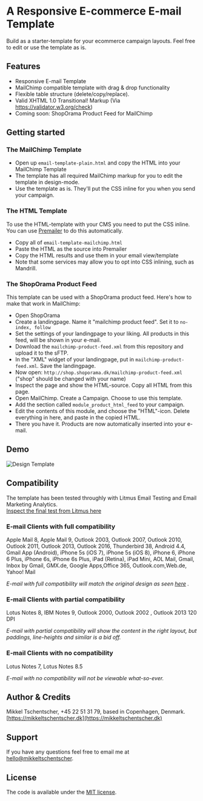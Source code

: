 # A Responsive E-commerce E-mail Template

Build as a starter-template for your ecommerce campaign layouts.
Feel free to edit or use the template as is.

## Features

* Responsive E-mail Template
* MailChimp compatible template with drag & drop functionality
* Flexible table structure (delete/copy/replace).
* Valid XHTML 1.0 Transitional! Markup (Via https://validator.w3.org/check)
* Coming soon: ShopOrama Product Feed for MailChimp

## Getting started

### The MailChimp Template

* Open up `email-template-plain.html` and copy the HTML into your MailChimp Template
* The template has all required MailChimp markup for you to edit the template in design-mode.
* Use the template as is. They'll put the CSS inline for you when you send your campaign.

### The HTML Template

To use the HTML-template with your CMS you need to put the CSS inline. You can use [Premailer](http://premailer.dialect.ca/) to do this automatically.

* Copy all of `email-template-mailchimp.html`
* Paste the HTML as the source into Premailer
* Copy the HTML results and use them in your email view/template
* Note that some services may allow you to opt into CSS inlining, such as Mandrill.

### The ShopOrama Product Feed

This template can be used with a ShopOrama product feed. Here's how to make that work in MailChimp:

* Open ShopOrama
* Create a landingpage. Name it "mailchimp product feed". Set it to `no-index, follow`
* Set the settings of your landingpage to your liking. All products in this feed, will be shown in your e-mail.
* Download the `mailchimp-product-feed.xml` from this repository and upload it to the sFTP.
* In the "XML" widget of your landingpage, put in `mailchimp-product-feed.xml`. Save the landingpage.
* Now open: `http://shop.shoporama.dk/mailchimp-product-feed.xml` ("shop" should be changed with your name)
* Inspect the page and show the HTML-source. Copy all HTML from this page.
* Open MailChimp. Create a Campaign. Choose to use this template.
* Add the section called `module_product_html_feed` to your campaign. 
* Edit the contents of this module, and choose the "HTML"-icon. Delete everything in here, and paste in the copied HTML.
* There you have it. Products are now automatically inserted into your e-mail.

## Demo

![Design Template](https://mikkeltschentscher.dk/hosting/shoporama/screenshot-v1.png "Design Template")

## Compatibility

The template has been tested throughly with Litmus Email Testing and Email Marketing Analytics.  
[Inspect the final test from Litmus here](https://litmus.com/checklist/public/71477d5 "Inspect the e-mail template")

### E-mail Clients with full compatibility

Apple Mail 8, Apple Mail 9, Outlook 2003, Outlook 2007, Outlook 2010, Outlook 2011, Outlook 2013, Outlook 2016, Thunderbird 38, Android 4.4, Gmail App (Android), iPhone 5s (iOS 7), iPhone 5s (iOS 8), iPhone 6, iPhone 6 Plus, iPhone 6s, iPhone 6s Plus, iPad (Retina), iPad Mini, AOL Mail, Gmail, Inbox by Gmail, GMX.de, Google Apps,Office 365, Outlook.com,Web.de, Yahoo! Mail

*E-mail with full compatibility will match the original design as seen [here](https://mikkeltschentscher.dk/hosting/shoporama/screenshot.png "Inspect the e-mail template") .*

### E-mail Clients with partial compatibility

Lotus Notes 8, IBM Notes 9, Outlook 2000, Outlook 2002 , Outlook 2013 120 DPI

*E-mail with partial compatibility will show the content in the right layout, but paddings, line-heights and similar is a bid off.*

### E-mail Clients with no compatibility

Lotus Notes 7, Lotus Notes 8.5

*E-mail with no compatibility will not be viewable what-so-ever.*

## Author & Credits

Mikkel Tschentscher, +45 22 51 31 79, based in Copenhagen, Denmark. [https://mikkeltschentscher.dk](https://mikkeltschentscher.dk)

## Support

If you have any questions feel free to email me at [hello@mikkeltschentscher](mailto:hello@mikkeltschentscher.dk).

## License

The code is available under the [MIT license](https://github.com/mikkel-tschentscher/responsive-ecommerce-email-template/blob/master/LICENSE.txt).
